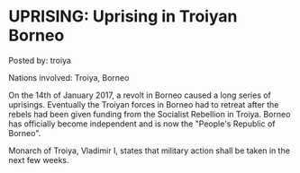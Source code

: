 # UPRISING: Uprising in Troiyan Borneo

Posted by: troiya

Nations involved: Troiya, Borneo

On the 14th of January 2017, a revolt in Borneo caused a long series of uprisings. Eventually the Troiyan forces in Borneo had to retreat after the rebels had been given funding from the Socialist Rebellion in Troiya. Borneo has officially become independent and is now the "People's Republic of Borneo".

Monarch of Troiya, Vladimir I, states that military action shall be taken in the next few weeks.